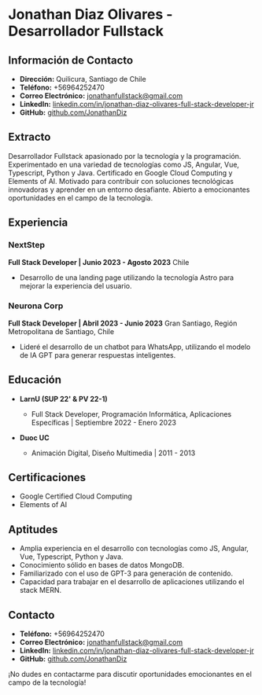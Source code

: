 # Jonathan Diaz Olivares - Desarrollador Fullstack

## Información de Contacto
- **Dirección:** Quilicura, Santiago de Chile
- **Teléfono:** +56964252470
- **Correo Electrónico:** jonathanfullstack@gmail.com
- **LinkedIn:** [linkedin.com/in/jonathan-diaz-olivares-full-stack-developer-jr](https://www.linkedin.com/in/jonathan-diaz-olivares-full-stack-developer-jr)
- **GitHub:** [github.com/JonathanDiz](https://github.com/JonathanDiz)

## Extracto
Desarrollador Fullstack apasionado por la tecnología y la programación. Experimentado en una variedad de tecnologías como JS, Angular, Vue, Typescript, Python y Java. Certificado en Google Cloud Computing y Elements of AI. Motivado para contribuir con soluciones tecnológicas innovadoras y aprender en un entorno desafiante. Abierto a emocionantes oportunidades en el campo de la tecnología.

## Experiencia
### NextStep
**Full Stack Developer | Junio 2023 - Agosto 2023**
Chile
- Desarrollo de una landing page utilizando la tecnología Astro para mejorar la experiencia del usuario.

### Neurona Corp
**Full Stack Developer | Abril 2023 - Junio 2023**
Gran Santiago, Región Metropolitana de Santiago, Chile
- Lideré el desarrollo de un chatbot para WhatsApp, utilizando el modelo de IA GPT para generar respuestas inteligentes.

## Educación
- **LarnU (SUP 22' & PV 22-1)**
  - Full Stack Developer, Programación Informática, Aplicaciones Específicas | Septiembre 2022 - Enero 2023

- **Duoc UC**
  - Animación Digital, Diseño Multimedia | 2011 - 2013

## Certificaciones
- Google Certified Cloud Computing
- Elements of AI

## Aptitudes
- Amplia experiencia en el desarrollo con tecnologías como JS, Angular, Vue, Typescript, Python y Java.
- Conocimiento sólido en bases de datos MongoDB.
- Familiarizado con el uso de GPT-3 para generación de contenido.
- Capacidad para trabajar en el desarrollo de aplicaciones utilizando el stack MERN.

## Contacto
- **Teléfono:** +56964252470
- **Correo Electrónico:** jonathanfullstack@gmail.com
- **LinkedIn:** [linkedin.com/in/jonathan-diaz-olivares-full-stack-developer-jr](https://www.linkedin.com/in/jonathan-diaz-olivares-full-stack-developer-jr)
- **GitHub:** [github.com/JonathanDiz](https://github.com/JonathanDiz)

¡No dudes en contactarme para discutir oportunidades emocionantes en el campo de la tecnología!
